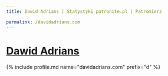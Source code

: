 ```yaml
---
title: Dawid Adrians | Statystyki patronite.pl | Patromierz

permalink: /davidadrians.com
---
```


# [Dawid Adrians](https://patronite.pl/davidadrians.com)

{% include profile.md name="davidadrians.com" prefix="d" %}
